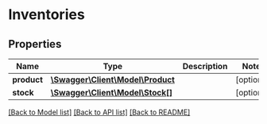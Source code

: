 # Inventories

## Properties
Name | Type | Description | Notes
------------ | ------------- | ------------- | -------------
**product** | [**\Swagger\Client\Model\Product**](Product.md) |  | [optional] 
**stock** | [**\Swagger\Client\Model\Stock[]**](Stock.md) |  | [optional] 

[[Back to Model list]](../README.md#documentation-for-models) [[Back to API list]](../README.md#documentation-for-api-endpoints) [[Back to README]](../README.md)


